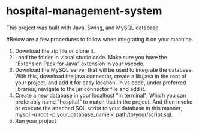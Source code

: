 # hospital-management-system
This project was built with Java, Swing, and MySQL database

#Below are a few procedures to follow when integrating it on your machine.
1. Download the zip file or clone it.
2. Load the folder in visual studio code.
   Make sure you have the "Extension Pack for Java" extension in your vscode.
3. Download the MySQL server that will be used to integrate the database.
   With this, download the java connector, create a lib/java in the root of your project, and add it for easy location.
   In vs code, under preferred libraries, navigate to the jar connector file and add it.
4. Create a new database in your localhost "in terminal", Which you can preferably name "hospital" to match that in the project.
   And then invoke or execute the attached SQL script to your database in this manner; mysql -u root -p your_database_name < path/to/your/script.sql.
5. Run your project
